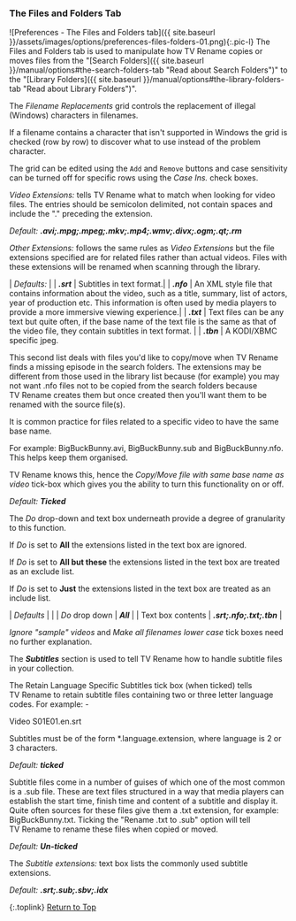 <!-- START PREFERENCES {FILES & FOLDERS TAB] - -->
### The Files and Folders Tab

![Preferences - The Files and Folders tab]({{ site.baseurl }}/assets/images/options/preferences-files-folders-01.png){:.pic-l}
The Files and Folders tab is used to manipulate how TV&nbsp;Rename copies or moves files from the "[Search Folders]({{ site.baseurl }}/manual/options#the-search-folders-tab "Read about Search Folders")" to the "[Library Folders]({{ site.baseurl }}/manual/options#the-library-folders-tab "Read about Library Folders")".

The _Filename Replacements_ grid controls the replacement of illegal (Windows) characters in filenames.

If a filename contains a character that isn't supported in Windows  the grid is checked (row by row) to discover what to use instead of the problem character.

The grid can be edited using the `Add` and `Remove` buttons and case sensitivity can be turned off for specific rows using the _Case Ins._ check boxes.

_Video Extensions:_ tells TV&nbsp;Rename what to match when looking for video files. The entries should be semicolon delimited, not contain spaces and include the "." preceding the extension.

_Default: **.avi;.mpg;.mpeg;.mkv;.mp4;.wmv;.divx;.ogm;.qt;.rm**_

_Other Extensions:_ follows the same rules as _Video Extensions_ but the file extensions specified are for related files rather than actual videos. Files with these extensions will be renamed when scanning through the library.

| _Defaults:_ |
| _**.srt**_ | Subtitles in text format.|
| _**.nfo**_ | An XML style file that contains information about the video, such as a title, summary, list of actors, year of production etc. This information is often used by media players to provide a more immersive viewing experience.|
| _**.txt**_ | Text files can be any text but quite often, if the base name of the text file is the same as that of the video file, they contain subtitles in text format. |
| _**.tbn**_ | A KODI/XBMC specific jpeg. 

This second list deals with files you'd like to copy/move when TV&nbsp;Rename finds a missing episode in the search folders. The extensions may be different from those used in the library list because (for example) you may not want .nfo files not to be copied from the search folders because TV&nbsp;Rename creates them but once created then you'll want them to be renamed with the source file(s).

It is common practice for files related to a specific video to have the same base name.

For example: BigBuckBunny.avi, BigBuckBunny.sub and BigBuckBunny.nfo. This helps keep them organised.

TV Rename knows this, hence the _Copy/Move file with same base name as video_ tick-box which gives you the ability to turn this functionality on or off. 

_Default:_ _**Ticked**_

The _Do_ drop-down and text box underneath provide a degree of granularity to this function.

If _Do_ is set to **All** the extensions listed in the text box are ignored.

If _Do_ is set to **All but these** the extensions listed in the text box are treated as an exclude list.

If _Do_ is set to **Just** the extensions listed in the text box are treated as an include list.

| _Defaults_ | |
| _Do_ drop down | _**All**_ |
| Text box contents | _**.srt;.nfo;.txt;.tbn**_ |

_Ignore "sample" videos_ and _Make all filenames lower case_ tick boxes need no further explanation.

The _**Subtitles**_ section is used to tell TV&nbsp;Rename how to handle subtitle files in your collection.

The Retain Language Specific Subtitles tick box (when ticked) tells TV&nbsp;Rename to retain subtitle files containing two or three letter language codes. For example: -

Video S01E01.en.srt

Subtitles must be of the form \*.language.extension, where language is 2 or 3 characters.

_Default:_ _**ticked**_

Subtitle files come in a number of guises of which one of the most common is a .sub file. These are text files structured in a way that media players can establish the start time, finish time and content of a subtitle and display it. Quite often sources for these files give them a .txt extension, for example: BigBuckBunny.txt. Ticking the "Rename .txt to .sub" option will tell TV&nbsp;Rename to rename these files when copied or moved.

_Default:_ _**Un-ticked**_

The _Subtitle extensions:_ text box lists the commonly used subtitle extensions.

_Default:_ _**.srt;.sub;.sbv;.idx**_


{:.toplink}
[Return to Top]()
<!-- END PREFERENCES {FILES & FOLDERS TAB] --- -->
